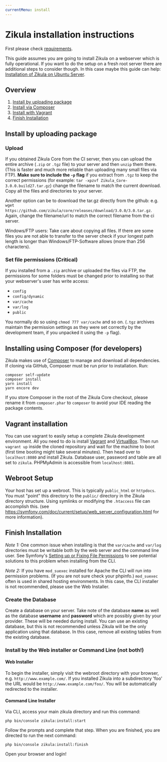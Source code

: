 ```yaml
---
currentMenu: install
---
```

# Zikula installation instructions

First please check [requirements](requirements.md).

This guide assumes you are going to install Zikula on a webserver which is fully operational. If you want to do the 
setup on a fresh root server there are additional steps to consider though. In this case maybe this guide can help: 
[Installation of Zikula on Ubuntu Server](InstallingZikulaOnUbuntu.md).

## Overview

1. [Install by uploading package](#upload)
2. [Install via Composer](#installing-using-composer-for-developers)
3. [Install with Vagrant](#vagrant-installation)
4. [Finish Installation](#finish-installation)

## Install by uploading package

### Upload

If you obtained Zikula Core from the CI server, then you can upload the entire archive (`.zip` or `.tgz` file)
to your server and then `unzip` them there. (This is faster and much more reliable than uploading many small
files via FTP). **Make sure to include the `-p` flag** if you extract from `.tgz` to keep the correct permissions
(for example: `tar -xpzvf Zikula_Core-3.0.0.build27.tar.gz`) change the filename to match the current download.
Copy all the files and directories to your server.

Another option can be to download the tar.gz directly from the github: e.g. 
`wget https://github.com/zikula/core/releases/download/3.0.0/3.0.tar.gz`. 
Again, change the filename/url to match the correct filename from the ci server.

Windows/FTP users: Take care about copying all files. If there are some files you are not able to transfer 
to the server check if your longest path length is longer than Windows/FTP-Software allows (more than 256 characters).

### Set file permissions (Critical)

If you installed from a `.zip` archive or uploaded the files via FTP, the permissions for some folders must be changed 
prior to installing so that your webserver's user has write access:

- `config`
- `config/dynamic`
- `var/cache`
- `var/log`
- `public`

You normally do so using `chmod 777 var/cache` and so on. (`.tgz` archives maintain
the permission settings as they were set correctly by the development team, if you unpacked it using the `-p` flag).

## Installing using Composer (for developers)

Zikula makes use of [Composer](https://getcomposer.org/) to manage and download all dependencies.
If cloning via GitHub, Composer must be run prior to installation. Run:

```
composer self-update
composer install
yarn install
yarn encore dev
```

If you store Composer in the root of the Zikula Core checkout, please rename it from `composer.phar` to `composer`
to avoid your IDE reading the package contents.

## Vagrant installation

You can use vagrant to easily setup a complete Zikula development environment.
All you need to do is install [Vagrant](https://vagrantup.com) and
[VirtualBox](https://www.virtualbox.org/). Then run `vagrant up` inside the
cloned repository and wait for the machine to boot (first time booting might
take several minutes). Then head over to `localhost:8080` and install Zikula.
Database user, password and table are all set to `zikula`. PHPMyAdmin is
accessible from `localhost:8081`.

## Webroot Setup

Your host has set up a webroot. This is typically `public_html` or `httpdocs`. You must "point" this directory
to the `public/` directory in the Zikula directory structure. Using symlinks or modifying the `.htaccess` file can
accomplish this. (see https://symfony.com/doc/current/setup/web_server_configuration.html for more information).

## Finish Installation

*Note 1:* One common issue when installing is that the `var/cache` and `var/log` directories must be writable both by the 
web server and the command line user. See Symfony's [Setting up or Fixing File Permissions](https://symfony.com/doc/current/setup/file_permissions.html) 
to see potential solutions to this problem when installing from the CLI.

*Note 2:* If you have `mod_suexec` installed for Apache the CLI will run into permission problems. (If you are not sure 
check your phpinfo.) `mod_suexec` often is used in shared hosting environments. In this case, the CLI installer is not 
recommended, please use the Web Installer. 

### Create the Database

Create a database on your server. Take note of the database **name** as well as the database **username** and
**password** which are possibly given by your provider. These will be needed during install. You can use an existing
database, but this is not recommended unless Zikula will be the only application using that database. In this case,
remove all existing tables from the existing database.

### Install by the Web installer or Command Line (not both!)

#### Web Installer

To begin the installer, simply visit the webroot directory with your browser, e.g. `http://www.example.com/`.
If you installed Zikula into a subdirectory 'foo' the URL would be `http://www.example.com/foo/`. You will be
automatically redirected to the installer.

#### Command Line Installer

Via CLI, access your main zikula directory and run this command:

```shell
php bin/console zikula:install:start
```

Follow the prompts and complete that step. When you are finished, you are directed to run the next command:

```shell
php bin/console zikula:install:finish
```

Open your browser and login!
